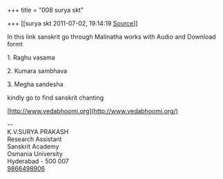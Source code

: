 +++
title = "008 surya skt"

+++
[[surya skt	2011-07-02, 19:14:19 [Source](https://groups.google.com/g/bvparishat/c/iI4Z9Pzts5Y)]]



In this link sanskrit go through Malinatha works with Audio and Download formt

  

1\. Raghu vasama

2\. Kumara sambhava

3\. Megha sandesha

  

kindly go to find sanskrit chanting

  

[http://www.vedabhoomi.org](http://www.vedabhoomi.org/)  
  
--  
K.V.SURYA PRAKASH  
Research Assistant  
Sanskrit Academy  
Osmania University  
Hyderabad - 500 007  
[9866498906](tel:(986)%20649-8906)  

